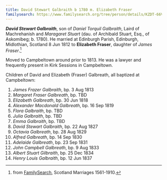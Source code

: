 ```yaml
---
title: David Stewart Galbraith b 1780 m. Elizabeth Fraser
familysearch: https://www.familysearch.org/tree/person/details/KZDT-66V
---
```

***David Stewart Galbraith***, son of *Daniel Torquil Galbraith*, Laird of Machrehanish and *Maragaret Stuart* (dau. of Archibald Stuart, Esq., of Askomibeg; b. 1780).
He married at Edinburgh Parish, Edinburgh, Midlothian, Scotland 8 Jun 1812 to **Elizabeth Fraser**, daughter of *James Fraser*.[^marriage]

Moved to Campbeltown around prior to 1813.  He was a lawyer and frequently present in Kirk Sessions in Campbeltown.

Children of David and Elizabeth (Fraser) Galbreath, all baptized at Campbeltown:

1. *James Frazer Galbraith*, bp. 3 Aug 1813
2. *Margaret Fraser Galbreath*, bp. TBD
3. *Elizabeth Galbreath*, bp. 30 Jun 1818
4. *Alexander Macdonald Galbreath*, bp. 16 Sep 1819
5. *Flora Galbraith*, bp. TBD
6. *Julia Galbraith*, bp. TBD
7. *Emma Galbraith*, bp.  TBD
8. *David Stewart Galbraith*, bp. 22 Aug 1827
9. *Octavia Galbreath*, bp. 28 Aug 1829
10. *Alfred Galbreath*, bp. 14 Sep 1830
11. *Adelaide Galbreath*, bp. 23 Sep 1831
12. *John Campbell Galbreath*, bp. 9 Aug 1833
13. *Albert Stuart Gilbraith*, bp. 25 Dec 1834
14. *Henry Louis Galbraith*, bp. 12 Jun 1837

[^marriage]: from [FamilySearch](https://www.familysearch.org/ark:/61903/1:1:XYMB-GQB), Scotland Marriages 1561-1910.

[^bio]: from  Walford, Edward. The County Families of the United Kingdom, Or Royal Manual of the Titled and Untitled Aristocracy of Great Britain and Ireland ; Containing a Brief Notice of the Descent, Birth, Marriage, Education, and Appointments of Each Person, His Heir ... Together with His Town Address and Country Residence. United Kingdom: Hardwicke, 1864.  Available on [Google Books](https://www.google.com/books/edition/The_County_Families_of_the_United_Kingdo/n9pv_1xLploC)
    > GALBRAITH, DAVID STUART, Esq., late of Machrehanish, and of Drumore House, co. Argyll
    > 
    > Only surviving son of the late Daniel Torquil Galbraith, Laird of Machrehanish,
    > by Maragaret, dau. of Archibald Stuart, Esq., of Askomibeg; b. 1780;
    > m. 1812 Elizabeth, only dau. of the late James Fraser, Esq., of Isle of Skye.
    > Educated at the University of Edinburgh. Is a J.P. and D.L. for co. Argyll. --
    > Residence: Holt Manor House, near Chippenham, Wilts.
